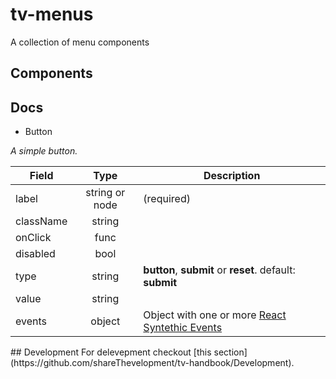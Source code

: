 # tv-menus

A collection of menu components
## Components

## Docs
- Button

_A simple button._

<div style="width: 100%">

**Field** | **Type** | **Description**
--- | :---: | ---
label | string or node | (required)
className | string | 
onClick | func |
disabled | bool |
type | string | __button__, __submit__ or __reset__. default: __submit__
value | string |
events | object | Object with one or more [React Syntethic Events](https://reactjs.org/docs/events.html)

</div>
## Development
For delevepment checkout [this section](https://github.com/shareThevelopment/tv-handbook/Development).